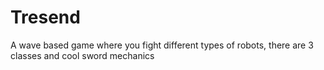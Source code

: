 # Tresend
A wave based game where you fight different types of robots, there are 3 classes and cool sword mechanics
